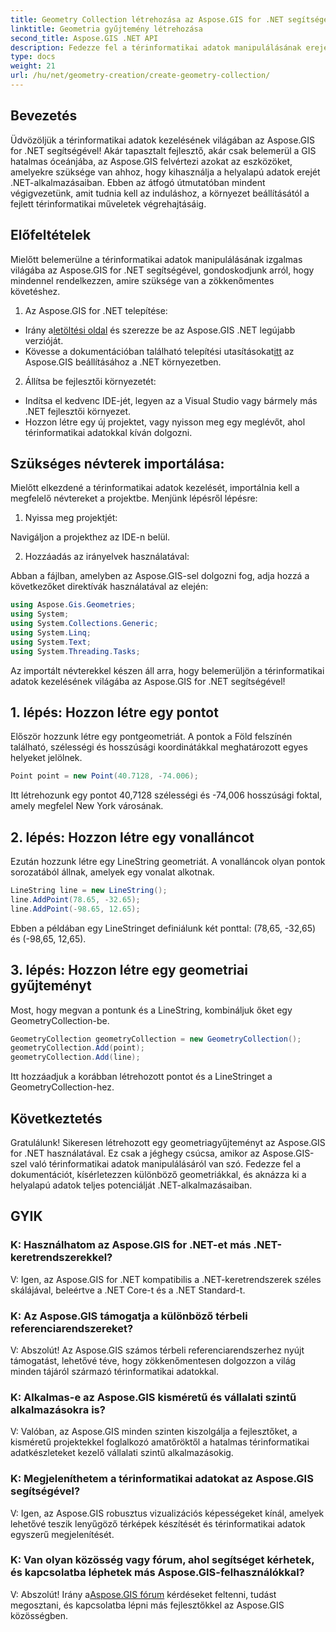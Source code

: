 ```yaml
---
title: Geometry Collection létrehozása az Aspose.GIS for .NET segítségével
linktitle: Geometria gyűjtemény létrehozása
second_title: Aspose.GIS .NET API
description: Fedezze fel a térinformatikai adatok manipulálásának erejét az Aspose.GIS for .NET segítségével. Zökkenőmentesen hozhat létre, vizualizálhat és elemezhet helyalapú adatokat .NET-alkalmazásaiban.
type: docs
weight: 21
url: /hu/net/geometry-creation/create-geometry-collection/
---
```


## Bevezetés

Üdvözöljük a térinformatikai adatok kezelésének világában az Aspose.GIS for .NET segítségével! Akár tapasztalt fejlesztő, akár csak belemerül a GIS hatalmas óceánjába, az Aspose.GIS felvértezi azokat az eszközöket, amelyekre szüksége van ahhoz, hogy kihasználja a helyalapú adatok erejét .NET-alkalmazásaiban. Ebben az átfogó útmutatóban mindent végigvezetünk, amit tudnia kell az induláshoz, a környezet beállításától a fejlett térinformatikai műveletek végrehajtásáig.

## Előfeltételek

Mielőtt belemerülne a térinformatikai adatok manipulálásának izgalmas világába az Aspose.GIS for .NET segítségével, gondoskodjunk arról, hogy mindennel rendelkezzen, amire szüksége van a zökkenőmentes követéshez.

1. Az Aspose.GIS for .NET telepítése:

- Irány a[letöltési oldal](https://releases.aspose.com/gis/net/) és szerezze be az Aspose.GIS .NET legújabb verzióját.
-  Kövesse a dokumentációban található telepítési utasításokat[itt](https://reference.aspose.com/gis/net/) az Aspose.GIS beállításához a .NET környezetben.

2. Állítsa be fejlesztői környezetét:

- Indítsa el kedvenc IDE-jét, legyen az a Visual Studio vagy bármely más .NET fejlesztői környezet.
- Hozzon létre egy új projektet, vagy nyisson meg egy meglévőt, ahol térinformatikai adatokkal kíván dolgozni.

## Szükséges névterek importálása:

Mielőtt elkezdené a térinformatikai adatok kezelését, importálnia kell a megfelelő névtereket a projektbe. Menjünk lépésről lépésre:

1. Nyissa meg projektjét:

Navigáljon a projekthez az IDE-n belül.

2. Hozzáadás az irányelvek használatával:

Abban a fájlban, amelyben az Aspose.GIS-sel dolgozni fog, adja hozzá a következőket direktívák használatával az elején:

```csharp
using Aspose.Gis.Geometries;
using System;
using System.Collections.Generic;
using System.Linq;
using System.Text;
using System.Threading.Tasks;
```

Az importált névterekkel készen áll arra, hogy belemerüljön a térinformatikai adatok kezelésének világába az Aspose.GIS for .NET segítségével!


## 1. lépés: Hozzon létre egy pontot

Először hozzunk létre egy pontgeometriát. A pontok a Föld felszínén található, szélességi és hosszúsági koordinátákkal meghatározott egyes helyeket jelölnek.

```csharp
Point point = new Point(40.7128, -74.006);
```

Itt létrehozunk egy pontot 40,7128 szélességi és -74,006 hosszúsági foktal, amely megfelel New York városának.

## 2. lépés: Hozzon létre egy vonalláncot

Ezután hozzunk létre egy LineString geometriát. A vonalláncok olyan pontok sorozatából állnak, amelyek egy vonalat alkotnak.

```csharp
LineString line = new LineString();
line.AddPoint(78.65, -32.65);
line.AddPoint(-98.65, 12.65);
```

Ebben a példában egy LineStringet definiálunk két ponttal: (78,65, -32,65) és (-98,65, 12,65).

## 3. lépés: Hozzon létre egy geometriai gyűjteményt

Most, hogy megvan a pontunk és a LineString, kombináljuk őket egy GeometryCollection-be.

```csharp
GeometryCollection geometryCollection = new GeometryCollection();
geometryCollection.Add(point);
geometryCollection.Add(line);
```

Itt hozzáadjuk a korábban létrehozott pontot és a LineStringet a GeometryCollection-hez.

## Következtetés

Gratulálunk! Sikeresen létrehozott egy geometriagyűjteményt az Aspose.GIS for .NET használatával. Ez csak a jéghegy csúcsa, amikor az Aspose.GIS-szel való térinformatikai adatok manipulálásáról van szó. Fedezze fel a dokumentációt, kísérletezzen különböző geometriákkal, és aknázza ki a helyalapú adatok teljes potenciálját .NET-alkalmazásaiban.

## GYIK

### K: Használhatom az Aspose.GIS for .NET-et más .NET-keretrendszerekkel?

V: Igen, az Aspose.GIS for .NET kompatibilis a .NET-keretrendszerek széles skálájával, beleértve a .NET Core-t és a .NET Standard-t.

### K: Az Aspose.GIS támogatja a különböző térbeli referenciarendszereket?

V: Abszolút! Az Aspose.GIS számos térbeli referenciarendszerhez nyújt támogatást, lehetővé téve, hogy zökkenőmentesen dolgozzon a világ minden tájáról származó térinformatikai adatokkal.

### K: Alkalmas-e az Aspose.GIS kisméretű és vállalati szintű alkalmazásokra is?

V: Valóban, az Aspose.GIS minden szinten kiszolgálja a fejlesztőket, a kisméretű projektekkel foglalkozó amatőröktől a hatalmas térinformatikai adatkészleteket kezelő vállalati szintű alkalmazásokig.

### K: Megjeleníthetem a térinformatikai adatokat az Aspose.GIS segítségével?

V: Igen, az Aspose.GIS robusztus vizualizációs képességeket kínál, amelyek lehetővé teszik lenyűgöző térképek készítését és térinformatikai adatok egyszerű megjelenítését.

### K: Van olyan közösség vagy fórum, ahol segítséget kérhetek, és kapcsolatba léphetek más Aspose.GIS-felhasználókkal?

 V: Abszolút! Irány a[Aspose.GIS fórum](https://forum.aspose.com/c/gis/33) kérdéseket feltenni, tudást megosztani, és kapcsolatba lépni más fejlesztőkkel az Aspose.GIS közösségben.